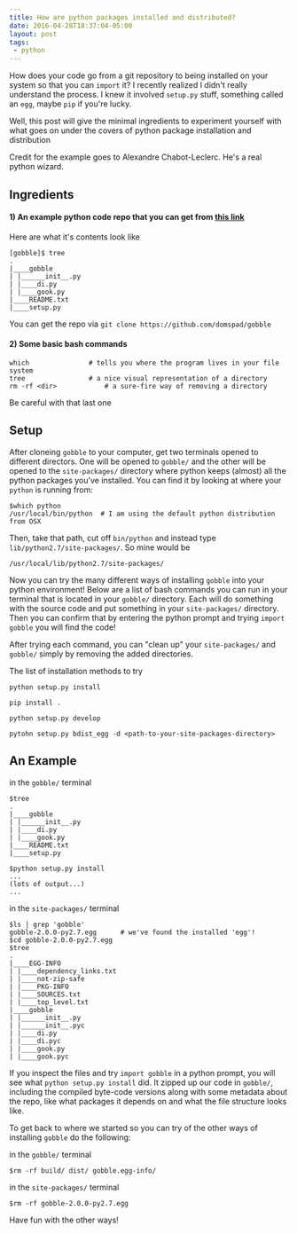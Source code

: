 ```yaml
---
title: How are python packages installed and distributed?
date: 2016-04-28T18:37:04-05:00
layout: post
tags:
 - python
---
```


How does your code go from a git repository to being installed on your system so that you can `import` it? I recently realized I didn't really understand the process. I knew it involved `setup.py` stuff, something called an `egg`, maybe `pip` if you're lucky.

Well, this post will give the minimal ingredients to experiment yourself with what goes on under the covers of python package installation and distribution

Credit for the example goes to Alexandre Chabot-Leclerc. He's a real python wizard.

## Ingredients

#### 1) An example python code repo that you can get from [this link](https://github.com/domspad/gobble)

Here are what it's contents look like 
	
	[gobble]$ tree
	.
	|____gobble
	| |______init__.py
	| |____di.py
	| |____gook.py
	|____README.txt
	|____setup.py

You can get the repo via `git clone https://github.com/domspad/gobble`

#### 2) Some basic bash commands

	which   			# tells you where the program lives in your file system
	tree 				# a nice visual representation of a directory
	rm -rf <dir>    		# a sure-fire way of removing a directory

Be careful with that last one


## Setup

After cloneing `gobble` to your computer, get two terminals opened to different directors. One will be opened to `gobble/` and the other will be opened to the `site-packages/` directory where python keeps (almost) all the python packages you've installed. You can find it by looking at where your `python` is running from:

	$which python 
	/usr/local/bin/python  # I am using the default python distribution from OSX

Then, take that path, cut off `bin/python` and instead type `lib/python2.7/site-packages/`. So mine would be

	/usr/local/lib/python2.7/site-packages/

Now you can try the many different ways of installing `gobble` into your python environment! Below are a list of bash commands you can run in your terminal that is located in your `gobble/` directory. Each will do something with the source code and put something in your `site-packages/` directory. Then you can confirm that by entering the python prompt and trying `import gobble` you will find the code!

After trying each command, you can "clean up" your `site-packages/` and `gobble/` simply by removing the added directories. 

The list of installation methods to try

	python setup.py install
	
	pip install .

	python setup.py develop
		
	pytohn setup.py bdist_egg -d <path-to-your-site-packages-directory>

## An Example

in the `gobble/` terminal

	$tree
	.
	|____gobble
	| |______init__.py
	| |____di.py
	| |____gook.py
	|____README.txt
	|____setup.py
	
	$python setup.py install
	...
	(lots of output...)
	...

in the `site-packages/` terminal

	$ls | grep 'gobble'
	gobble-2.0.0-py2.7.egg 		# we've found the installed 'egg'!
	$cd gobble-2.0.0-py2.7.egg
	$tree
	.
	|____EGG-INFO
	| |____dependency_links.txt
	| |____not-zip-safe
	| |____PKG-INFO
	| |____SOURCES.txt
	| |____top_level.txt
	|____gobble
	| |______init__.py
	| |______init__.pyc
	| |____di.py
	| |____di.pyc
	| |____gook.py
	| |____gook.pyc

If you inspect the files and try `import gobble` in a python prompt, you will see what `python setup.py install` did. It zipped up our code in `gobble/`, including the compiled byte-code versions along with some metadata about the repo, like what packages it depends on and what the file structure looks like. 

To get back to where we started so you can try of the other ways of installing `gobble` do the following:

in the `gobble/` terminal
	
	$rm -rf build/ dist/ gobble.egg-info/

in the `site-packages/` terminal

	$rm -rf gobble-2.0.0-py2.7.egg

Have fun with the other ways!





